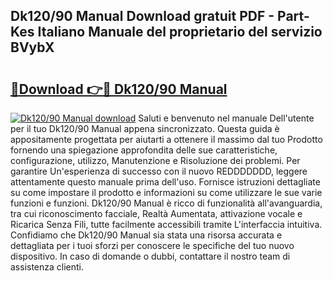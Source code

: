 ## Dk120/90 Manual Download gratuit PDF - Part-Kes Italiano Manuale del proprietario del servizio BVybX

# <h2><a href="http://dfbmqqq.blite.top/?on=Dk120%2f90+Manual">🔗Download 👉🔴 Dk120/90 Manual</a></h2>

[![Dk120/90 Manual download](https://i.imgur.com/lujVjoI.png)](http://dfbmqqq.blite.top/?on=Dk120%2f90+Manual)
Saluti e benvenuto nel manuale Dell'utente per il tuo Dk120/90 Manual appena sincronizzato. Questa guida è appositamente progettata per aiutarti a ottenere il massimo dal tuo Prodotto fornendo una spiegazione approfondita delle sue caratteristiche, configurazione, utilizzo, Manutenzione e Risoluzione dei problemi. Per garantire Un'esperienza di successo con il nuovo REDDDDDDD, leggere attentamente questo manuale prima dell'uso. Fornisce istruzioni dettagliate su come impostare il prodotto e informazioni su come utilizzare le sue varie funzioni e funzioni. Dk120/90 Manual è ricco di funzionalità all'avanguardia, tra cui riconoscimento facciale, Realtà Aumentata, attivazione vocale e Ricarica Senza Fili, tutte facilmente accessibili tramite L'interfaccia intuitiva. Confidiamo che Dk120/90 Manual sia stata una risorsa accurata e dettagliata per i tuoi sforzi per conoscere le specifiche del tuo nuovo dispositivo. In caso di domande o dubbi, contattare il nostro team di assistenza clienti.

